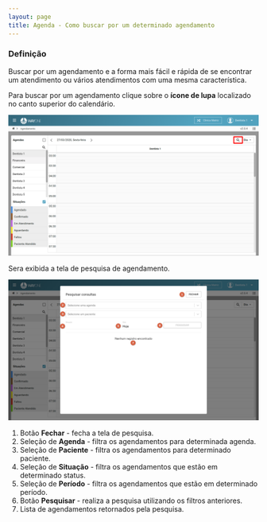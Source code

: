 ```yaml
---
layout: page
title: Agenda - Como buscar por um determinado agendamento
---
```


### Definição

Buscar por um agendamento e a forma mais fácil e rápida de se encontrar um atendimento ou vários atendimentos com uma mesma característica.

Para buscar por um agendamento clique sobre o **ícone de lupa** localizado no canto superior do calendário.

<p align="center">
  <img alt="buscar-determinado-agendamento-img-1" src="/pages/agenda/buscar-determinado-agendamento/buscar-determinado-agendamento-img-1.png" width="800">
</p>

Sera exibida a tela de pesquisa de agendamento.

<p align="center">
  <img alt="buscar-determinado-agendamento-img-2" src="/pages/agenda/buscar-determinado-agendamento/buscar-determinado-agendamento-img-2.png" width="800">
</p>

1. Botão **Fechar** - fecha a tela de pesquisa.
2. Seleção de **Agenda** - filtra os agendamentos para determinada agenda.
3. Seleção de **Paciente** - filtra os agendamentos para determinado paciente.
4. Seleção de **Situação** - filtra os agendamentos que estão em determinado status.
5. Seleção de **Período** - filtra os agendamentos que estão em determinado período.
6. Botão **Pesquisar** - realiza a pesquisa utilizando os filtros anteriores.
6. Lista de agendamentos retornados pela pesquisa.